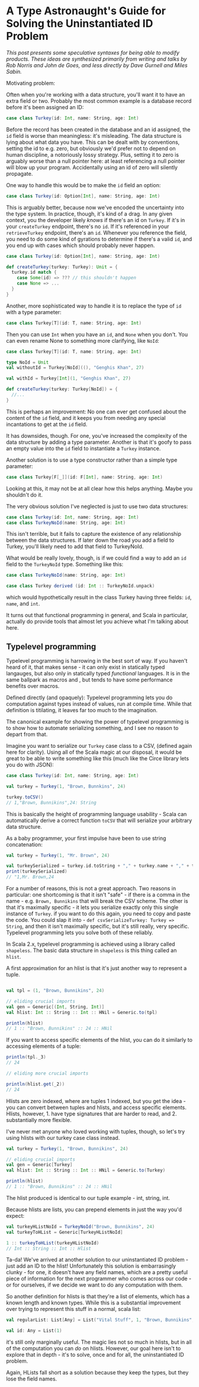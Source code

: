 # A Type Astronaught's Guide for Solving the Uninstantiated ID Problem
*This post presents some speculative syntaxes for being able to modify products. These ideas are synthesized primarily from writing and talks by Rob Norris and John de Goes, and less directly by Dave Gurnell and Miles Sabin.*

Motivating problem:


Often when you're working with a data structure, you'll want it to have an extra field or two. Probably the most common example is a database record before it's been assigned an ID:

```scala
case class Turkey(id: Int, name: String, age: Int)
```

Before the record has been created in the database and an id assigned, the `id` field is worse than meaningless: it's misleading. The data structure is lying about what data you have. This can be dealt with by conventions, setting the id to e.g. zero, but obviously we'd prefer not to depend on human discipline, a notoriously lossy strategy. Plus, setting it to zero is arguably worse than a null pointer here: at least referencing a null pointer will blow up your program. Accidentally using an id of zero will silently propagate.

One way to handle this would be to make the `id` field an option:

```scala
case class Turkey(id: Option[Int], name: String, age: Int)
```

This is arguably better, because now we've encoded the uncertainty into the type system. In practice, though, it's kind of a drag. In any given context, you the developer likely *knows* if there's an id on `Turkey`. If it's in your `createTurkey` endpoint, there's no `id`. If it's referenced in your `retrieveTurkey` endpoint, there's an `id`. Whenever you reference the field, you need to do some kind of gyrations to determine if there's a valid `id`, and you end up with cases which should probably never happen. 

```scala
case class Turkey(id: Option[Int], name: String, age: Int)

def createTurkey(turkey: Turkey): Unit = {
  turkey.id match {
    case Some(id) => ??? // this shouldn't happen
    case None => ...
  }
}
```

Another, more sophisticated way to handle it is to replace the type of `id` with a type parameter:

```scala
case class Turkey[T](id: T, name: String, age: Int)
```

Then you can use `Int` when you have an `id`, and `None` when you don't. You can even rename None to something more clarifying, like `NoId`:

```scala
case class Turkey[T](id: T, name: String, age: Int)

type NoId = Unit
val withoutId = Turkey[NoId]((), "Genghis Khan", 27)

val withId = Turkey[Int](1, "Genghis Khan", 27)

def createTurkey(turkey: Turkey[NoId]) = {
  //...
}

```

This is perhaps an improvement: No one can ever get confused about the content of the `id` field, and it keeps you from needing any special incantations to get at the `id` field.

It has downsides, though. For one, you've increased the complexity of the data structure by adding a type parameter. Another is that it's goofy to pass an empty value into the `id` field to instantiate a `Turkey` instance.

Another solution is to use a type constructor rather than a simple type parameter:

```scala
case class Turkey[F[_]](id: F[Int], name: String, age: Int)
```

Looking at this, it may not be at all clear how this helps anything. Maybe you shouldn't do it.

The very obvious solution I've neglected is just to use two data structures:

```scala
case class Turkey(id: Int, name: String, age: Int)
case class TurkeyNoId(name: String, age: Int)
```

This isn't terrible, but it fails to capture the existence of any relationship between the data structures. If later down the road you add a field to Turkey, you'll likely need to add that field to TurkeyNoId.


What would be really lovely, though, is if we could find a way to
add an `id` field to the `TurkeyNoId` type. Something like this:

```scala
case class TurkeyNoId(name: String, age: Int)

case class Turkey derived (id: Int :: TurkeyNoId.unpack)
```

which would hypothetically result in the class Turkey having three fields: `id`, `name`, and `int`.

It turns out that functional programming in general, and Scala in particular, actually do provide tools that almost let you achieve what I'm talking about here.

## Typelevel programming

Typelevel programming is harrowing in the best sort of way. If you haven't heard of it, that makes sense - it can
only exist in statically typed langauges, but also only in statically typed *functional* languages. It is in the same ballpark as macros and , but tends to have some performance benefits over macros.

Defined directly (and opaquely): Typelevel programming lets you do
computation against types instead of values, run at compile time. While that definition is titilating, it leaves far too much to the imagination.

The canonical example for showing the power of typelevel programming is to show how to automate serializing something, and I see no reason to depart from that.

Imagine you want to serialize our `Turkey` case class to a CSV, (defined again here for clarity). Using all of the Scala magic at our disposal, it would be great to be able to write something like this (much like the Circe library lets you do with JSON):

```scala
case class Turkey(id: Int, name: String, age: Int)

val turkey = Turkey(1, "Brown, Bunnkins", 24)

turkey.toCSV()
// 1,"Brown, Bunnikins",24: String
```

This is basically the height of programming language usability - Scala can automatically derive a correct function `toCSV` that will serialize your arbitrary data structure.

As a baby programmer, your first impulse have been to use string concatenation:

```scala
val turkey = Turkey(1, "Mr. Brown", 24)

val turkeySerialized = turkey.id.toString + "," + turkey.name + "," + turkey.age.toString
print(turkeySerialized)
// "1,Mr. Brown,24
```

For a number of reasons, this is not a great approach. Two reasons in particular: one shortcoming is that it isn't "safe" - if there is a comma in the name - e.g. `Brown, Bunnikins` that will break the CSV scheme. The other is that it's maximally specific - it lets you serialize exactly only this single instance of `Turkey`. if you want to do this again, you need to copy and paste the code. You could slap it into - `def csvSerializeTurkey: Turkey => String`, and then it isn't maximally specific, but it's still really, very specific. Typelevel programming lets you solve both of these reliably.

In Scala 2.x, typelevel programming is achieved using a library
called `shapeless`. The basic data structure in `shapeless` is this thing called an `hlist`.

A first approximation for an hlist is that it's just another way to represent a tuple.

```scala

val tpl = (1, "Brown, Bunnikins", 24)

// eliding crucial imports
val gen = Generic[(Int, String, Int)]
val hlist: Int :: String :: Int :: HNil = Generic.to(tpl)

println(hlist)
// 1 :: "Brown, Bunnikins" :: 24 :: HNil

```

If you want to access specific elements of the hlist, you can do it
similarly to accessing elements of a tuple:

```scala
println(tpl._3)
// 24

// eliding more crucial imports

println(hlist.get(_2))
// 24
```

Hlists are zero indexed, where are tuples 1 indexed, but you get the idea - you can convert between tuples and hlists, and access specific elements. Hlists, however, 1. have type signatures that are harder to read, and 2. substantially more flexible.

I've never met anyone who loved working with tuples, though, so let's try using hlists with our turkey case class instead.
```scala
val turkey = Turkey(1, "Brown, Bunnikins", 24)

// eliding crucial imports
val gen = Generic[Turkey]
val hlist: Int :: String :: Int :: HNil = Generic.to(Turkey)

println(hlist)
// 1 :: "Brown, Bunnikins" :: 24 :: HNil
```

The hlist produced is identical to our tuple example - int, string, int. 

Because hlists are lists, you can prepend elements in just the way you'd expect:

```scala
val turkeyHListNoId = TurkeyNoId("Brown, Bunnikins", 24)
val turkeyToHList = Generic[TurkeyHListNoId]

1 :: turkeyToHList(turkeyHListNoId)
// Int :: String :: Int :: Hlist
```

Ta-da! We've arrived at another solution to our uninstantiated ID problem - just add an ID to the hlist! Unfortunately this solution is embarrasingly clunky - for one, it doesn't have any field names, which are a pretty useful piece of information for the next programmer who comes across our code - or for ourselves, if we decide we want to do any computation with them.

So another definition for hlists is that they're a list of elements, which has a known length and known types. While this is a substantial improvement over trying to represent this stuff in a normal, scala list:

```scala
val regularList: List[Any] = List("Vital Stuff", 1, "Brown, Bunnikins", 24) 

val id: Any = List(1)
```

it's still only marginally useful. The magic lies not so much in hlists, but in all of the computation you can *do* on hlists. However, our goal here isn't to explore that in depth - it's to solve, once and for all, the uninstantiated ID problem.

Again, HLists fall short as a solution because they keep the types, but they lose the field names. 